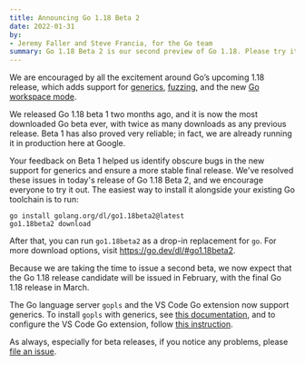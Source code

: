 ```yaml
---
title: Announcing Go 1.18 Beta 2
date: 2022-01-31
by:
- Jeremy Faller and Steve Francia, for the Go team
summary: Go 1.18 Beta 2 is our second preview of Go 1.18. Please try it and let us know if you find problems.
---
```


We are encouraged by all the excitement around Go’s upcoming 1.18 release,
which adds support for
[generics](/blog/why-generics),
[fuzzing](/blog/fuzz-beta), and the new
[Go workspace mode](/design/45713-workspace).

We released Go 1.18 beta 1 two months ago,
and it is now the most downloaded Go beta ever,
with twice as many downloads as any previous release.
Beta 1 has also proved very reliable;
in fact, we are already running it in production here at Google.

Your feedback on Beta 1 helped us identify obscure bugs
in the new support for generics and ensure a more stable final release.
We've resolved these issues in today's release of Go 1.18 Beta 2,
and we encourage everyone to try it out.
The easiest way to install it alongside your existing Go toolchain is to run:

	go install golang.org/dl/go1.18beta2@latest
	go1.18beta2 download

After that, you can run `go1.18beta2` as a drop-in replacement for `go`.
For more download options, visit https://go.dev/dl/#go1.18beta2.

Because we are taking the time to issue a second beta,
we now expect that the Go 1.18 release candidate will be issued in February,
with the final Go 1.18 release in March.

The Go language server `gopls` and the VS Code Go extension
now support generics.
To install `gopls` with generics, see
[this documentation](https://github.com/golang/tools/blob/master/gopls/doc/advanced.md#working-with-generic-code),
and to configure the VS Code Go extension, follow [this instruction](https://github.com/golang/vscode-go/blob/master/docs/advanced.md#using-go118).


As always, especially for beta releases,
if you notice any problems, please [file an issue](/issue/new).

